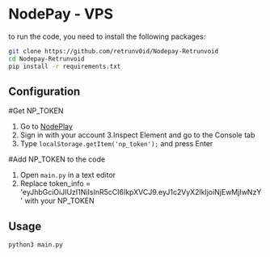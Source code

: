 # NodePay - VPS

to run the code, you need to install the following packages:

```bash
git clone https://github.com/retrunv0id/Nodepay-Retrunvoid
cd Nodepay-Retrunvoid
pip install -r requirements.txt
```
## Configuration
#Get NP_TOKEN
1. Go to [NodePlay](https://app.nodepay.ai/register?ref=yyk8pF3JHwKj6Rl)
2. Sign in with your account
3.Inspect Element and go to the Console tab
4. Type `localStorage.getItem('np_token');` and press Enter

#Add NP_TOKEN to the code
1. Open `main.py` in a text editor
2. Replace token_info = 'eyJhbGciOiJIUzI1NiIsInR5cCI6IkpXVCJ9.eyJ1c2VyX2lkIjoiNjEwMjIwNzY' with your NP_TOKEN

## Usage
```bash
python3 main.py
```
